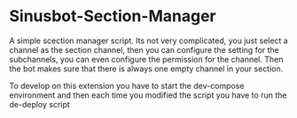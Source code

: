Sinusbot-Section-Manager
=

A simple scection manager script.
Its not very complicated, you just select a channel as the section channel, then you can configure the setting for the subchannels, you can even configure the permission for the channel.
Then the bot makes sure that there is always one empty channel in your section.

To develop on this extension you have to start the dev-compose environment and then each time you modified the script you have to run the de-deploy script